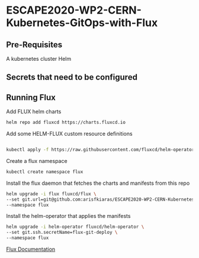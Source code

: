 # ESCAPE2020-WP2-CERN-Kubernetes-GitOps-with-Flux

## Pre-Requisites
A kubernetes cluster
Helm

## Secrets that need to be configured


## Running Flux
Add FLUX helm charts
```bash
helm repo add fluxcd https://charts.fluxcd.io
```

Add some HELM-FLUX custom resource definitions
```bash

kubectl apply -f https://raw.githubusercontent.com/fluxcd/helm-operator/master/deploy/crds.yaml
```

Create a flux namespace
```bash
kubectl create namespace flux
```

Install the flux daemon that fetches the charts and manifests from this repo
```bash
helm upgrade -i flux fluxcd/flux \
--set git.url=git@github.com:arisfkiaras/ESCAPE2020-WP2-CERN-Kubernetes-GitOps-with-Flux/flux-get-started \
--namespace flux 
```

Install the helm-operator that applies the manifests
```bash
helm upgrade -i helm-operator fluxcd/helm-operator \
--set git.ssh.secretName=flux-git-deploy \
--namespace flux
```

[Flux Documentation]([google.com](https://docs.fluxcd.io/en/1.18.0/tutorials/get-started-helm.html))

